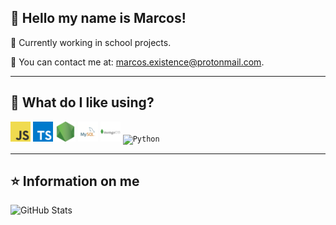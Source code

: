 ## 💜 Hello my name is <strong>Marcos!</strong>


🔭 Currently working in school projects.

💬 You can contact me at: marcos.existence@protonmail.com.

----

## 🚀 What do I like using?

<code><img height="32" src="https://raw.githubusercontent.com/github/explore/80688e429a7d4ef2fca1e82350fe8e3517d3494d/topics/javascript/javascript.png" alt="Javascript"/></code>
<code><img height="32" src="https://raw.githubusercontent.com/github/explore/80688e429a7d4ef2fca1e82350fe8e3517d3494d/topics/typescript/typescript.png" alt="Typescript"/></code>
<code><img height="32" src="https://raw.githubusercontent.com/github/explore/80688e429a7d4ef2fca1e82350fe8e3517d3494d/topics/nodejs/nodejs.png" alt="Nodejs"/></code>
<code><img height="32" src="https://raw.githubusercontent.com/github/explore/80688e429a7d4ef2fca1e82350fe8e3517d3494d/topics/mysql/mysql.png" alt="MySQL"/></code>
<code><img height="32" src="https://raw.githubusercontent.com/github/explore/80688e429a7d4ef2fca1e82350fe8e3517d3494d/topics/mongodb/mongodb.png" alt="MongoDB"/></code>
<code><img height="32" src="https://icons-for-free.com/download-icon-python+icon-1320190791951601770_0.svg" alt="Python"/></code>

---

## ⭐ Information on me
![GitHub Stats](https://github-readme-stats.vercel.app/api?username=ForgottenHope&show_icons=true)
